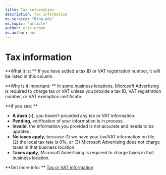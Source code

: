 ```yaml
---
title: Tax information
description: Tax information
ms.service: "Bing-Ads"
ms.topic: "article"
author: eric-urban
ms.author: eur
---
```


# Tax information

**What it is: ** If you have added a tax ID or VAT registration number, it will be listed in this column.

**Why is it important: ** In some business locations, Microsoft Advertising is required to charge tax or VAT unless you provide a tax ID, VAT registration number, or VAT exemption certificate.

**If you see: **

- **A dash (-)**, you haven’t provided any tax or VAT information.
- **Pending**, verification of your information is in process.
- **Invalid**, the information you provided is not accurate and needs to be updated.
- **No taxes apply**, because (1) we have your tax/VAT information on file, (2) the local tax rate is 0%, or (3) Microsoft Advertising does not charge taxes in that business location.
- **Taxes apply**, Microsoft Advertising is required to charge taxes in that business location.

**Get more info: ** [Tax or VAT information](../hlp_BA_CONC_TaxVATInfo.md)


